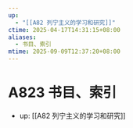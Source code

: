 ```yaml
---
up:
  - "[[A82 列宁主义的学习和研究]]"
ctime: 2025-04-17T14:31:15+08:00
aliases:
  - 书目、索引
mtime: 2025-09-09T12:37:20+08:00
---
```


# A823 书目、索引

- up: [[A82 列宁主义的学习和研究]]
